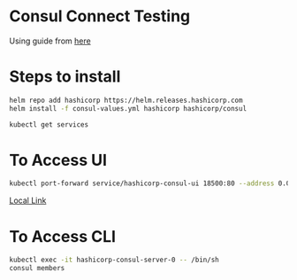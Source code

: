 # Consul Connect Testing

Using guide from [here](https://learn.hashicorp.com/tutorials/consul/service-mesh?utm_source=WEBSITE&utm_medium=WEB_IO&utm_offer=ARTICLE_PAGE&utm_content=DOCS)

# Steps to install
```bash
helm repo add hashicorp https://helm.releases.hashicorp.com
helm install -f consul-values.yml hashicorp hashicorp/consul

kubectl get services
```

# To Access UI
```bash
kubectl port-forward service/hashicorp-consul-ui 18500:80 --address 0.0.0.0
```
[Local Link](http://127.0.0.1:18500/)

# To Access CLI
```bash
kubectl exec -it hashicorp-consul-server-0 -- /bin/sh
consul members
```